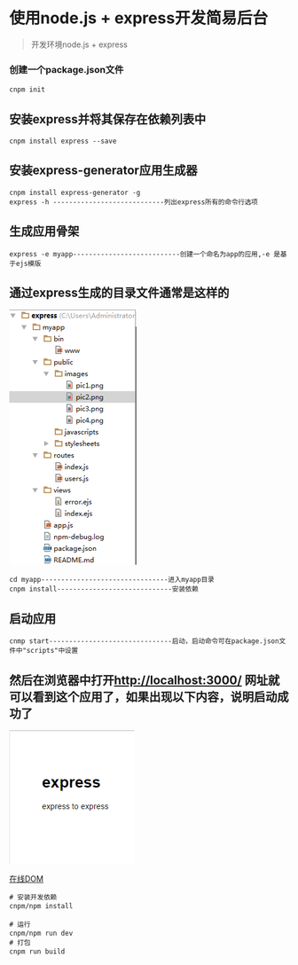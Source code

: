 # 使用node.js + express开发简易后台
> 开发环境node.js + express

### 创建一个package.json文件
	cnpm init
## 安装express并将其保存在依赖列表中
	cnpm install express --save

## 安装express-generator应用生成器
	cnpm install express-generator -g
	express -h ----------------------------列出express所有的命令行选项

## 生成应用骨架
	express -e myapp---------------------------创建一个命名为app的应用,-e 是基于ejs模版
## 通过express生成的目录文件通常是这样的
![](./public/images/menu.png)

	cd myapp--------------------------------进入myapp目录
	cnpm install-----------------------------安装依赖
## 启动应用
	cnmp start-------------------------------启动，启动命令可在package.json文件中"scripts"中设置

## 然后在浏览器中打开[http://localhost:3000/]( http://localhost:3000/) 网址就可以看到这个应用了，如果出现以下内容，说明启动成功了
![](./public/images/normal.png)




[在线DOM]()


```
# 安装开发依赖
cnpm/npm install

# 运行
cnpm/npm run dev
# 打包
cnpm run build
```
